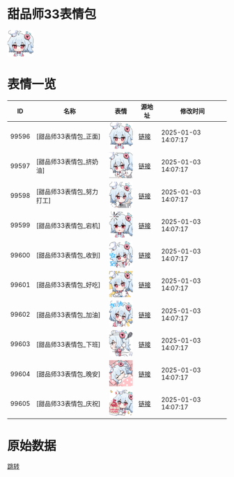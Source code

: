 # 甜品师33表情包

<img src="./cover.png" height="60" alt="cover" />

# 表情一览

|ID|名称|表情|源地址|修改时间|
|----|----|----|----|----|
|99596|[甜品师33表情包_正面]|<img src="./pic/099596_%5B甜品师33表情包_正面%5D.png" height="60" alt="正面"/>|[链接](https://i0.hdslb.com/bfs/emote/2811f1a53ab93304399c27f3e571356a9f33e71d.png)|2025-01-03 14:07:17|
|99597|[甜品师33表情包_挤奶油]|<img src="./pic/099597_%5B甜品师33表情包_挤奶油%5D.png" height="60" alt="挤奶油"/>|[链接](https://i0.hdslb.com/bfs/emote/501ce4f5d82027f15ad6a58a58fd9751f9ca793b.png)|2025-01-03 14:07:17|
|99598|[甜品师33表情包_努力打工]|<img src="./pic/099598_%5B甜品师33表情包_努力打工%5D.png" height="60" alt="努力打工"/>|[链接](https://i0.hdslb.com/bfs/emote/4df3aa3f1435243f0c217e4071d6f55475ed2395.png)|2025-01-03 14:07:17|
|99599|[甜品师33表情包_宕机]|<img src="./pic/099599_%5B甜品师33表情包_宕机%5D.png" height="60" alt="宕机"/>|[链接](https://i0.hdslb.com/bfs/emote/967067953f3c51efbbe22d28703264549f779040.png)|2025-01-03 14:07:17|
|99600|[甜品师33表情包_收到]|<img src="./pic/099600_%5B甜品师33表情包_收到%5D.png" height="60" alt="收到"/>|[链接](https://i0.hdslb.com/bfs/emote/6b2dc9ae50661c0cc38276bae12ace31de143cf5.png)|2025-01-03 14:07:17|
|99601|[甜品师33表情包_好吃]|<img src="./pic/099601_%5B甜品师33表情包_好吃%5D.png" height="60" alt="好吃"/>|[链接](https://i0.hdslb.com/bfs/emote/f3c19aff6a0ecd6502084b4901b74cc79dbad44b.png)|2025-01-03 14:07:17|
|99602|[甜品师33表情包_加油]|<img src="./pic/099602_%5B甜品师33表情包_加油%5D.png" height="60" alt="加油"/>|[链接](https://i0.hdslb.com/bfs/emote/07cfd5747612539bbfb922b3b8841aecce43dbfa.png)|2025-01-03 14:07:17|
|99603|[甜品师33表情包_下班]|<img src="./pic/099603_%5B甜品师33表情包_下班%5D.png" height="60" alt="下班"/>|[链接](https://i0.hdslb.com/bfs/emote/d860751ca4766b0982bb8ab38dde347e239a6567.png)|2025-01-03 14:07:17|
|99604|[甜品师33表情包_晚安]|<img src="./pic/099604_%5B甜品师33表情包_晚安%5D.png" height="60" alt="晚安"/>|[链接](https://i0.hdslb.com/bfs/emote/868e060b3b0fa20e45beb440f3cbcbf53e50a437.png)|2025-01-03 14:07:17|
|99605|[甜品师33表情包_庆祝]|<img src="./pic/099605_%5B甜品师33表情包_庆祝%5D.png" height="60" alt="庆祝"/>|[链接](https://i0.hdslb.com/bfs/emote/451b753ffa5550b7491dd5bb2d1b621ae01aa4d3.png)|2025-01-03 14:07:17|

# 原始数据

[跳转](./raw.json)

